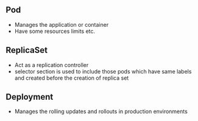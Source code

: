 ## Pod
  - Manages the application or container
  - Have some resources limits etc.

## ReplicaSet
  - Act as a replication controller
  - selector section is used to include those pods which have same labels and created before the creation of replica set

## Deployment
  - Manages the rolling updates and rollouts in production environments